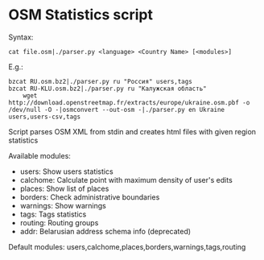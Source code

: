 OSM Statistics script
=====================

Syntax:

	cat file.osm|./parser.py <language> <Country Name> [<modules>]

E.g.:

	bzcat RU.osm.bz2|./parser.py ru "Россия" users,tags
	bzcat RU-KLU.osm.bz2|./parser.py ru "Калужская область"
        wget http://download.openstreetmap.fr/extracts/europe/ukraine.osm.pbf -o /dev/null -O -|osmconvert --out-osm -|./parser.py en Ukraine users,users-csv,tags

Script parses OSM XML from stdin and creates html files with given region statistics

Available modules:

- users: Show users statistics
- calchome: Calculate point with maximum density of user's edits
- places: Show list of places
- borders: Check administrative boundaries
- warnings: Show warnings
- tags: Tags statistics
- routing: Routing groups
- addr: Belarusian address schema info (deprecated)

Default modules: users,calchome,places,borders,warnings,tags,routing
